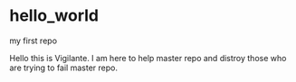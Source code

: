 # hello_world
my first repo
 
 Hello this is Vigilante. I am here to help master repo and distroy those who are trying to fail master repo.

